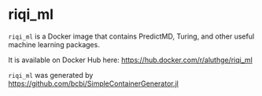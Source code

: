 # riqi_ml

`riqi_ml` is a Docker image that contains PredictMD, Turing, and other useful machine learning packages.

It is available on Docker Hub here: https://hub.docker.com/r/aluthge/riqi_ml

`riqi_ml` was generated by https://github.com/bcbi/SimpleContainerGenerator.jl
